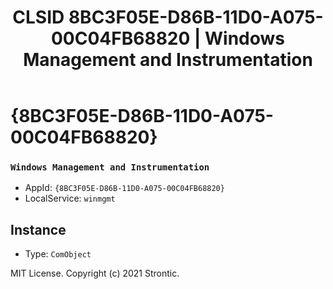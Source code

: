 ﻿---
title: "CLSID 8BC3F05E-D86B-11D0-A075-00C04FB68820 | Windows Management and Instrumentation"
excerpt: What is COM-Object CLSID 8BC3F05E-D86B-11D0-A075-00C04FB68820?
---

# {8BC3F05E-D86B-11D0-A075-00C04FB68820}

### `Windows Management and Instrumentation`
* AppId: `{8BC3F05E-D86B-11D0-A075-00C04FB68820}`
* LocalService: `winmgmt`

## Instance

* Type: `ComObject`

MIT License. Copyright (c) 2021 Strontic.



